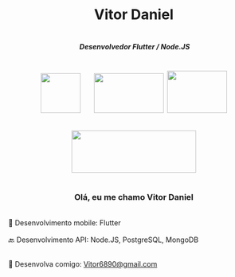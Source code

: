 
<h1 align="center" >Vitor Daniel<h1>

<p align="center"> 
 <h5 align="center" >&nbsp;Desenvolvedor Flutter / Node.JS <h5>


</p>

<p align="center"> 

 

  
 </p>
<h1  align="center">      
  
<p align="center">   

 

  <img src="https://cdn.jsdelivr.net/gh/devicons/devicon/icons/flutter/flutter-plain.svg" width="80" />&nbsp;&nbsp;&nbsp;
  <img src="https://icon-library.com/images/node-icon/node-icon-21.jpg" width="140" height="80" /> 
 <img src="https://user-images.githubusercontent.com/94265037/210687505-a83ff77f-7a3e-448a-a62c-ad629f122720.png" width="120" height="85" />
 
 
 
 
 
 
 
 
 
 
 
 <img src="https://user-images.githubusercontent.com/94265037/210687846-7b1473b2-a307-4715-a557-4c6e0cb2bae3.png" width="250" height="85" />




 <!--<img src="https://user-images.githubusercontent.com/94265037/155260662-3e2bbf21-6b1f-41b1-bd87-c0c84db944ee.png" width="190"/>  sqlite-->
 




 </p>
  <h1 align="center" ></h1
   <h1 align="center" ></h1
   
 </p>
   <h3 align="center" >Olá, eu me chamo Vitor Daniel</h3>
   

   <br> :vibration_mode: Desenvolvimento mobile: Flutter <br>
   <br> :back:   Desenvolvimento API: Node.JS, PostgreSQL, MongoDB        <br>    
 <!-- <br> 🌐 Estudante de Análise e desenvolvimento de sistemas, iniciei com  desenvolvimento desktop (Delphi) para o setor contábil e atualmente desenvolvo mobile (Flutter/Node.JS) em uma plataforma de investimentos<br>  --> 
   
<br>   💬 Desenvolva comigo: Vitor6890@gmail.com     <br>
     
